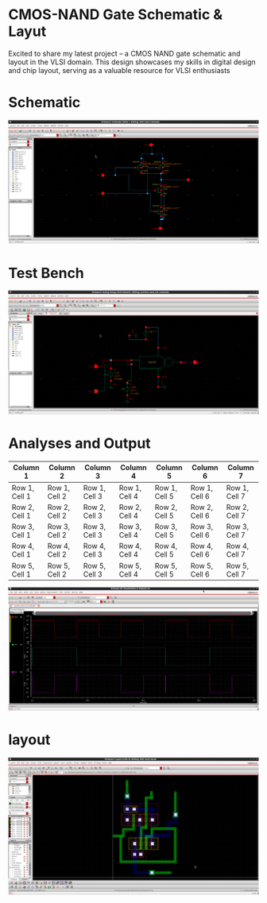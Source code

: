 # CMOS-NAND Gate Schematic & Layut
Excited to share my latest project – a CMOS NAND gate schematic and layout in the VLSI domain. This design showcases my skills in digital design and chip layout, serving as a valuable resource for VLSI enthusiasts


# Schematic

![Sample Image](https://github.com/suryakiran69/CMOS-NAND-Gate/blob/main/Img-1.png)


# Test Bench

![Sample Image](https://github.com/suryakiran69/CMOS-NAND-Gate/blob/main/Img-2.png)

# Analyses and Output
| Column 1 | Column 2 | Column 3 | Column 4 | Column 5 | Column 6 | Column 7 |
| ---------| ---------| ---------| ---------| ---------| ---------| ---------|
| Row 1, Cell 1 | Row 1, Cell 2 | Row 1, Cell 3 | Row 1, Cell 4 | Row 1, Cell 5 | Row 1, Cell 6 | Row 1, Cell 7 |
| Row 2, Cell 1 | Row 2, Cell 2 | Row 2, Cell 3 | Row 2, Cell 4 | Row 2, Cell 5 | Row 2, Cell 6 | Row 2, Cell 7 |
| Row 3, Cell 1 | Row 3, Cell 2 | Row 3, Cell 3 | Row 3, Cell 4 | Row 3, Cell 5 | Row 3, Cell 6 | Row 3, Cell 7 |
| Row 4, Cell 1 | Row 4, Cell 2 | Row 4, Cell 3 | Row 4, Cell 4 | Row 4, Cell 5 | Row 4, Cell 6 | Row 4, Cell 7 |
| Row 5, Cell 1 | Row 5, Cell 2 | Row 5, Cell 3 | Row 5, Cell 4 | Row 5, Cell 5 | Row 5, Cell 6 | Row 5, Cell 7 |


![Sample Image](https://github.com/suryakiran69/CMOS-NAND-Gate/blob/main/Img-4.png)

# layout

![Sample Image](https://github.com/suryakiran69/CMOS-NAND-Gate/blob/main/Img-5.png)
